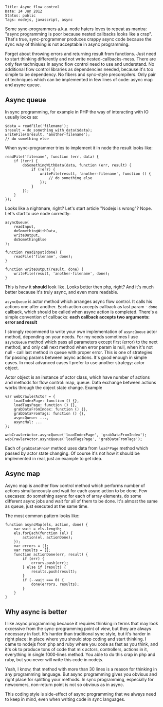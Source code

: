     Title: Async flow control
    Date: 24 Jun 2012
    Status: public
    Tags: nodejs, javascript, async

Some sync-programmers a.k.a. node haters loves to repeat as mantra: "async
programming is poor because nested callbacks looks like a crap". That's true,
sync-programmer produces crappy async code because the sync way of thinking is
not acceptable in async programming.

Forget about throwing errors and returning result from functions. Just need to
start thinking differently and not write nested-callbacks-mess. There are only
few techniques in async flow control need to use and understand. No additional
flow control libraries as dependencies needed, because it's too simple to be
dependency. No fibers and sync-style precompilers. Only pair of techniques which
can be implemented in few lines of code: async map and async queue.

## Async queue

In sync programming, for example in PHP the way of interacting with IO usually
looks as:

    $data = readFile('filename');
    $result = do_something_with_data($data);
    writeFile($result, 'another-filename');
    // do something else

When sync-programmer tries to implement it in node the result looks like:

    readFile('filename', function (err, data) {
        if (!err) {
            doSomethingWithData(data, function (err, result) {
                if (!err) {
                    writeFile(result, 'another-filename', function () {
                        // do something else
                    });
                }
            });
        }
    });

Looks like a nightmare, right? Let's start article "Nodejs is wrong"? Nope.
Let's start to use node correctly:

    asyncQueue(
        readInput,
        doSomethingWithData,
        writeOutput,
        doSomethingElse
    );

    function readInput(done) {
        readFile('filename', done);
    }

    function writeOutput(result, done) {
        writeFile(result, 'another-filename', done);
    }

This is how it **should** look like. Looks better then php, right? And it's much
better because it's truly async, and even more readable.

`asyncQueue` is actor method which arranges async flow control. It calls his
actions one after another. Each action accepts callback as last param - `done`
callback, which should be called when async action is completed. There's a
simple convention of callbacks: **each callback accepts two arguments: error and
result**

I strongly recommend to write your own implementation of `asyncQueue` actor
method, depending on your needs. For my needs sometimes I use `asyncQueue` method
which pass all parameters except first (error) to the next method, and only call
next method when error param is null, when it's not null - call last method in
queue with proper error. This is one of strategies for passing params between
async actions. It's good enough in simple cases. In most advanced cases I prefer
to use another strategy: actor object.

Actor object is an instance of actor class, which have number of actions and
methods for flow control: map, queue. Data exchange between actions works
through the object state change. Example

    var webCrawlerActor = {
        loadIndexPage: function () {},
        loadTagsPage: function () {},
        grabDataFromIndex: function () {},
        grabDataFromTags: function () {},
        asyncQueue: ...,
        asyncMal: ...
    };

    webCrawlerActor.asyncQueue('loadIndexPage', 'grabDataFromIndex');
    webCrawlerActor.asyncQueue('loadTagsPage', 'grabDataFromTags');

Each of `grabDataFrom*` method uses data from `load*Page` method which passed by
actor state changing. Of course it's not how it should be implemented in real,
just an example to get idea.

## Async map

Async map is another flow control method which performs number of actions
simultaneously and wait for each async action to be done. Few usecases: do
something async for each of array elements, do some different async jobs and
wait for all of them to be done. It's almost the same as queue, just executed at
the same time.

The most common pattern looks like:

    function asyncMap(els, action, done) {
        var wait = els.length;
        els.forEach(function (el) {
            action(el, actionDone);
        });
        var errors = [];
        var results = [];
        function actionDone(err, result) {
            if (err) {
                errors.push(err);
            } else if (result) {
                results.push(result);
            }
            if (--wait === 0) {
                done(errors, results);
            }
        }
    }

## Why async is better

I like async programming because it requires thinking in terms that may look
excessive from the sync-programming point of view, but they are always necessary
in fact. It's harder than traditional sync style, but it's harder in right
place: in place where you should stop coding and start thinking. I came to
nodejs from php and ruby where you code as fast as you think, and it's ok to
produce tons of code that mix actors, controllers, actions in it, everything in
single 1000-lines method. You able to do this crap in php and ruby, but you
never will write this code in nodejs.

Yeah, I know, that method with more than 30 lines is a reason for thinking in
any programming language. But async programming gives you obvious and right
place for splitting your methods. In sync programming, especially for newcomers,
non-return point is not so obvious as in async.

This coding style is side-effect of async programming that we always need to
keep in mind, even when writing code in sync languages.
